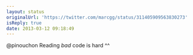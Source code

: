 ```yaml
---
layout: status
originalUrl: 'https://twitter.com/marcgg/status/311405909563830273'
isReply: true
date: 2013-03-12 09:18:49
---
```


@pinouchon Reading *bad* code is hard ^^
